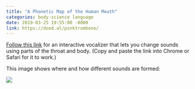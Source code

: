 ```yaml
---
title: "A Phonetic Map of the Human Mouth"
categories: body-science language
date: 2019-03-25 19:55:00 -0000
link: https://dood.al/pinktrombone/
---
```

[Follow this link](https://dood.al/pinktrombone/) for an interactive vocalizer that lets you change sounds using parts of the throat and body. (Copy and paste the link into Chrome or Safari for it to work.)

This image shows where and how different sounds are formed:

<div><img src="https://i1.wp.com/www.languagebasecamp.com/wp-content/uploads/2015/06/English-IPA-Infographic.png?resize=750%2C962" /></div>
